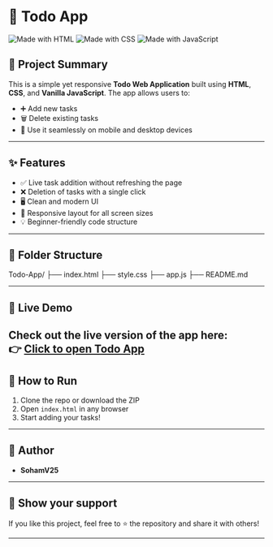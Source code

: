 # 📝 Todo App

![Made with HTML](https://img.shields.io/badge/Made%20with-HTML-orange)
![Made with CSS](https://img.shields.io/badge/Made%20with-CSS-blue)
![Made with JavaScript](https://img.shields.io/badge/Made%20with-JavaScript-yellow)

## 📌 Project Summary

This is a simple yet responsive **Todo Web Application** built using **HTML**, **CSS**, and **Vanilla JavaScript**. The app allows users to:

- ➕ Add new tasks
- 🗑️ Delete existing tasks
- 📱 Use it seamlessly on mobile and desktop devices

---

## ✨ Features

- ✅ Live task addition without refreshing the page
- ❌ Deletion of tasks with a single click
- 🖥️ Clean and modern UI
- 📱 Responsive layout for all screen sizes
- 💡 Beginner-friendly code structure

---

## 📂 Folder Structure
Todo-App/
├── index.html
├── style.css
├── app.js
├── README.md

---

## 🔗 Live Demo

Check out the live version of the app here:  
👉 [Click to open Todo App](https://to-do-list-by-soham.vercel.app/)
---

## 🚀 How to Run

1. Clone the repo or download the ZIP
2. Open `index.html` in any browser
3. Start adding your tasks!

---

## 🙌 Author

- **SohamV25** 

---

## 🌟 Show your support

If you like this project, feel free to ⭐ the repository and share it with others!

---